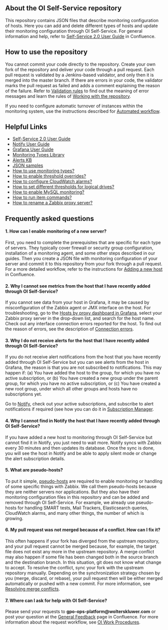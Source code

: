 ## About the OI Self-Service repository
This repository contains JSON files that describe monitoring configuration of hosts. Here you can add and delete different types of hosts and update their monitoring configuration through OI Self-Service. For general information and help, refer to [Self-Service 2.0 User Guide](https://confluence.wolterskluwer.io/display/GPTH/Self-Service+2.0+User+Guide) in Confluence.

## How to use the repository
You cannot commit your code directly to the repository. Create your own fork of the repository and deliver your code through a pull request. Each pull request is validated by a Jenkins-based validator, and only then it is merged into the master branch. If there are errors in your code, the validator marks the pull request as failed and adds a comment explaining the reason of the failure. Refer to [Validation rules](https://confluence.wolterskluwer.io/display/GPTH/Validation+rules) to find out the meaning of error messages and learn the rules of [Working with the repository](https://confluence.wolterskluwer.io/display/GPTH/Working+with+the+repository).

If you need to configure automatic turnover of instances within the monitoring system, use the instructions described for [Automated workflow](https://confluence.wolterskluwer.io/display/GPTH/Automated+workflow).

## Helpful Links

* [Self-Service 2.0 User Guide](https://confluence.wolterskluwer.io/display/GPTH/Self-Service+2.0+User+Guide)
* [Notify User Guide](https://confluence.wolterskluwer.io/display/GPTH/Notify+User+Guide)
* [Grafana User Guide](https://confluence.wolterskluwer.io/display/GPTH/Grafana+User+Guide)
* [Monitoring Types Library](https://confluence.wolterskluwer.io/display/GOMT/Monitoring+types+library)
* [Alerts KB](https://confluence.wolterskluwer.io/display/GOMT/Alerts+KB)
* [JSON samples](https://confluence.wolterskluwer.io/display/GPTH/JSON+samples) 
* [How to use monitoring types?](https://confluence.wolterskluwer.io/display/GPTH/How+to+use+monitoring+types)
* [How to enable threshold overrides?](https://confluence.wolterskluwer.io/display/GPTH/How+to+enable+threshold+overrides)
* [How to configure CloudWatch alarms?](https://confluence.wolterskluwer.io/display/GPTH/How+to+configure+CloudWatch+alarms)
* [How to set different thresholds for logical drives?](https://confluence.wolterskluwer.io/display/GPTH/How+to+set+different+thresholds+for+logical+drives)
* [How to enable MySQL monitoring?](https://confluence.wolterskluwer.io/display/GPTH/How+to+enable+MySQL+monitoring)
* [How to run item commands?](https://confluence.wolterskluwer.io/display/GPTH/How+to+run+item+commands)
* [How to rename a Zabbix proxy server?](https://confluence.wolterskluwer.io/display/GPTH/How+to+rename+a+Zabbix+proxy+server)

## Frequently asked questions

#### 1. __How can I enable monitoring of a new server?__
First, you need to complete the prerequisites that are specific for each type of servers. They typically cover firewall or security group configuration, installation of a monitoring agent, and some other steps described in our guides. Then you create a JSON file with monitoring configuration of your server and commit it to this repository from your fork through a pull request. For a more detailed workflow, refer to the instructions for [Adding a new host](https://confluence.wolterskluwer.io/display/GPTH/Adding+new+hosts) in Confluence.

#### 2. __Why I cannot see metrics from the host that I have recently added through OI Self-Service?__

If you cannot see data from your host in Grafana, it may be caused by misconfiguration of the Zabbix agent or JMX interface on the host. For troubleshooting, go to the [Hosts by proxy dashboard in Grafana](https://grafana.wkgpooi.net/d/000000084/zabbix-hosts-by-proxy?orgId=1), select your Zabbix proxy server in the drop-down list, and search for the host name. Check out any interface connection errors reported for the host. To find out the reason of errors, see the description of [Connection errors](https://confluence.wolterskluwer.io/display/GPTH/Connection+errors).

#### 3. __Why I do not receive alerts for the host that I have recently added through OI Self-Service?__
If you do not receive alert notifications from the host that you have recently added through OI Self-Service but you can see alerts from the host in Grafana, the reason is that you are not subscribed to notifications.
This may happen if:
(a) You have added the host to the group, for which you have no active subscription, or
(b) You have created a new group under the parent group, for which you have no active subscription, or
(c) You have created a new root group, under which all other groups and hosts have no subscriptions yet.

Go to [Notify](https://notify.wkgpooi.net), check out your active subscriptions, and subscribe to alert notifications if required (see how you can do it in [Subscription Manager](https://confluence.wolterskluwer.io/display/GPTH/Managing+your+subscription).


#### 4. __Why I cannot find in Notify the host that I have recently added through OI Self-Service?__
If you have added a new host to monitoring through OI Self-Service but cannot find it in Notify, you just need to wait more. Notify syncs with Zabbix every 30 minutes and then updates its database. Once the sync is done, you will see the host in Notify and be able to apply silent mode or change the alert subscription details.

#### 5. __What are pseudo-hosts?__
To put it simple, [pseudo-hosts](https://confluence.wolterskluwer.io/display/GPTH/Pseudo-hosts) are required to enable monitoring or handling of some specific things with Zabbix. We call them pseudo-hosts because they are neither servers nor applications. But they also have their monitoring configuration files in this repository and can be added and removed through OI Self-Service. For example, we already use pseudo-hosts for handling SMART tests, Mail Trackers, Elasticsearch queries, CloudWatch alarms, and  many other things, the number of which is growing.

#### 6. __My pull request was not merged because of a conflict. How can I fix it?__
This often happens if your fork has diverged from the upstream repository, and your pull request cannot be merged because, for example, the target file does not exist any more in the upstream repository. A merge conflict may also happen if some file has been changed both in the source branch and the destination branch. In this situation, git does not know what change to accept.
To resolve the conflict, sync your fork with the upstream repository manually. Depending on the synchronization strategy chosen by you (merge, discard, or rebase), your pull request then will be either merged automatically or pushed with a new commit. For more information, see [Resolving merge conflicts](https://confluence.wolterskluwer.io/display/GPTH/Resolving+merge+conflicts).

#### 7. __Where can I ask for help with OI Self-Service?__
Please send your requests to __gpo-ops-platform@wolterskluwer.com__ or post your question at the [General Feedback](https://confluence.wolterskluwer.io/display/GPTH/General+Feedback) page in Confluence. For more information about the request workflow, see [OI Work Procedures](https://confluence.wolterskluwer.io/display/GPTH/OI+Work+Procedures).
